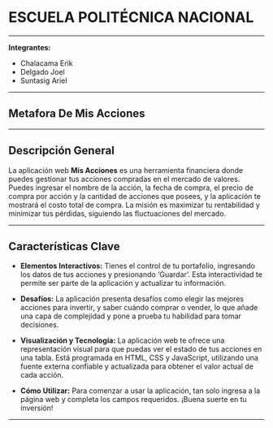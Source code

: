 # ESCUELA POLITÉCNICA NACIONAL

---

**Integrantes:**

- Chalacama Erik
- Delgado Joel
- Suntasig Ariel

---

## Metafora De Mis Acciones

---

## Descripción General

La aplicación web **Mis Acciones** es una herramienta financiera donde puedes gestionar tus acciones compradas en el mercado de valores. Puedes ingresar el nombre de la acción, la fecha de compra, el precio de compra por acción y la cantidad de acciones que posees, y la aplicación te mostrará el costo total de compra. La misión es maximizar tu rentabilidad y minimizar tus pérdidas, siguiendo las fluctuaciones del mercado.

---

## Características Clave

- **Elementos Interactivos:** Tienes el control de tu portafolio, ingresando los datos de tus acciones y presionando ‘Guardar’. Esta interactividad te permite ser parte de la aplicación y actualizar tu información.

- **Desafíos:** La aplicación presenta desafíos como elegir las mejores acciones para invertir, y saber cuándo comprar o vender, lo que añade una capa de complejidad y pone a prueba tu habilidad para tomar decisiones.

- **Visualización y Tecnología:** La aplicación web te ofrece una representación visual para que puedas ver el estado de tus acciones en una tabla. Está programada en HTML, CSS y JavaScript, utilizando una fuente externa confiable y actualizada para obtener el valor actual de cada acción.

- **Cómo Utilizar:** Para comenzar a usar la aplicación, tan solo ingresa a la página web y completa los campos requeridos. ¡Buena suerte en tu inversión!

---
